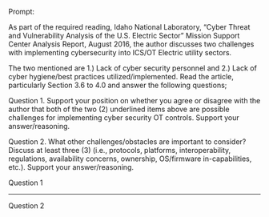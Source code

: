 Prompt:

As part of the required reading, Idaho National Laboratory, “Cyber Threat and Vulnerability Analysis of the U.S. Electric Sector” Mission Support Center Analysis Report, August 2016, the author discusses two challenges with implementing cybersecurity into ICS/OT Electric utility sectors. 

The two mentioned are 1.) Lack of cyber security personnel and 2.) Lack of cyber hygiene/best practices utilized/implemented.   Read the article, particularly Section 3.6 to 4.0 and answer the following questions;

Question 1. Support your position on whether you agree or disagree with the author that both of the two (2) underlined items above are possible challenges for implementing cyber security OT controls.   Support your answer/reasoning.

Question 2. What other challenges/obstacles are important to consider?  Discuss at least three (3)  (i.e., protocols, platforms, interoperability, regulations, availability concerns, ownership, OS/firmware in-capabilities, etc.).   Support your answer/reasoning.

Question 1



---

Question 2